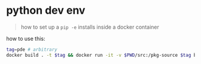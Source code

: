 # python dev env

> how to set up a `pip -e` installs inside a docker container

how to use this:

```bash
tag=pde # arbitrary
docker build . -t $tag && docker run -it -v $PWD/src:/pkg-source $tag bash -c "pip install -e /pkg-source; python -c 'import somepackage; print(somepackage.some_value)'"
```
